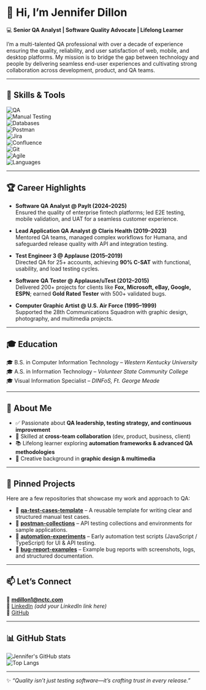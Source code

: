 # 👋 Hi, I’m Jennifer Dillon  

💻 **Senior QA Analyst | Software Quality Advocate | Lifelong Learner**  

I’m a multi-talented QA professional with over a decade of experience ensuring the quality, reliability, and user satisfaction of web, mobile, and desktop platforms. My mission is to bridge the gap between technology and people by delivering seamless end-user experiences and cultivating strong collaboration across development, product, and QA teams.  

---

## 🔧 Skills & Tools  

![QA](https://img.shields.io/badge/QA-Testing-blue)  
![Manual Testing](https://img.shields.io/badge/Manual%20Testing-Functional%2C%20Regression%2C%20Smoke-brightgreen)  
![Databases](https://img.shields.io/badge/Databases-SQL%20%7C%20NoSQL-orange)  
![Postman](https://img.shields.io/badge/API-Postman-FF6C37?logo=postman&logoColor=white)  
![Jira](https://img.shields.io/badge/Tracking-Jira-0052CC?logo=jira&logoColor=white)  
![Confluence](https://img.shields.io/badge/Docs-Confluence-172B4D?logo=confluence&logoColor=white)  
![Git](https://img.shields.io/badge/Version%20Control-Git%20%7C%20GitHub-black?logo=github)  
![Agile](https://img.shields.io/badge/Methodology-Agile%20%7C%20Scrum-yellowgreen)  
![Languages](https://img.shields.io/badge/Languages-HTML%2C%20CSS%2C%20JS%2C%20TS%2C%20PHP-blueviolet)  

---

## 🏆 Career Highlights  

- **Software QA Analyst @ PayIt (2024–2025)**  
  Ensured the quality of enterprise fintech platforms; led E2E testing, mobile validation, and UAT for a seamless customer experience.  

- **Lead Application QA Analyst @ Claris Health (2019–2023)**  
  Mentored QA teams, managed complex workflows for Humana, and safeguarded release quality with API and integration testing.  

- **Test Engineer 3 @ Applause (2015–2019)**  
  Directed QA for 25+ accounts, achieving **90% C-SAT** with functional, usability, and load testing cycles.  

- **Software QA Tester @ Applause/uTest (2012–2015)**  
  Delivered 200+ projects for clients like **Fox, Microsoft, eBay, Google, ESPN**; earned **Gold Rated Tester** with 500+ validated bugs.  

- **Computer Graphic Artist @ U.S. Air Force (1995–1999)**  
  Supported the 28th Communications Squadron with graphic design, photography, and multimedia projects.  

---

## 🎓 Education  

🎓 B.S. in Computer Information Technology – *Western Kentucky University*  
🎓 A.S. in Information Technology – *Volunteer State Community College*  
🎓 Visual Information Specialist – *DINFoS, Ft. George Meade*  

---

## 🌟 About Me  

- ✅ Passionate about **QA leadership, testing strategy, and continuous improvement**  
- 🤝 Skilled at **cross-team collaboration** (dev, product, business, client)  
- 📚 Lifelong learner exploring **automation frameworks & advanced QA methodologies**  
- 🎨 Creative background in **graphic design & multimedia**  

---

## 📌 Pinned Projects  

Here are a few repositories that showcase my work and approach to QA:  

- 🔹 [**qa-test-cases-template**](https://github.com/your-username/qa-test-cases-template) – A reusable template for writing clear and structured manual test cases.  
- 🔹 [**postman-collections**](https://github.com/your-username/postman-collections) – API testing collections and environments for sample applications.  
- 🔹 [**automation-experiments**](https://github.com/your-username/automation-experiments) – Early automation test scripts (JavaScript / TypeScript) for UI & API testing.  
- 🔹 [**bug-report-examples**](https://github.com/your-username/bug-report-examples) – Example bug reports with screenshots, logs, and structured documentation.  

---

## 📫 Let’s Connect  

📧 **mdillon1@nctc.com**  
💼 [LinkedIn](#) *(add your LinkedIn link here)*  
🐙 [GitHub](https://github.com/your-username)  

---

## 📊 GitHub Stats  

![Jennifer's GitHub stats](https://github-readme-stats.vercel.app/api?username=jadillon77&show_icons=true&theme=radical)  
![Top Langs](https://github-readme-stats.vercel.app/api/top-langs/?username=jadillon77&layout=compact&theme=radical)  

---

✨ *“Quality isn’t just testing software—it’s crafting trust in every release.”*  
